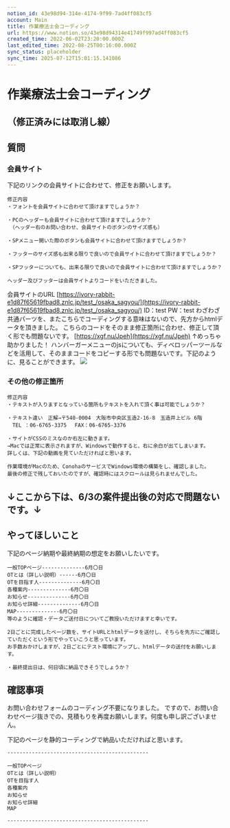 ```yaml
---
notion_id: 43e98d94-314e-4174-9f99-7ad4ff083cf5
account: Main
title: 作業療法士会コーディング
url: https://www.notion.so/43e98d94314e41749f997ad4ff083cf5
created_time: 2022-06-02T23:20:00.000Z
last_edited_time: 2022-08-25T00:16:00.000Z
sync_status: placeholder
sync_time: 2025-07-12T15:01:15.141086
---
```

# 作業療法士会コーディング

## （修正済みには取消し線）
## 質問
### 会員サイト
下記のリンクの会員サイトに合わせて、修正をお願いします。
```plain text
修正内容
・フォントを会員サイトに合わせて頂けますでしょうか？

・PCのヘッダーも会員サイトに合わせて頂けますでしょうか？
　（ヘッダー右のお問い合わせ、会員サイトのボタンのサイズ感も）

・SPメニュー開いた際のボタンも会員サイトに合わせて頂けますでしょうか？

・フッターのサイズ感も出来る限りで良いので会員サイトに合わせて頂けますでしょうか？

・SPフッターについても、出来る限りで良いので会員サイトに合わせて頂けますでしょうか？

ヘッダー及びフッターは会員サイトよりコードをいただきました。
```
会員サイトのURL
[https://ivory-rabbit-e1d87f65619fbad8.znlc.jp/test_/osaka_sagyou/](https://ivory-rabbit-e1d87f65619fbad8.znlc.jp/test_/osaka_sagyou/)
ID：test
PW：test
わざわざ共通パーツを、またこちらでコーディングする意味はないので、先方からhtmlデータを頂きました。
こちらのコードをそのまま修正箇所に合わせ、修正して頂く形でも問題ないです。
[https://xgf.nu/Jpeh](https://xgf.nu/Jpeh)
↑めっちゃ助かりました！
ハンバーガーメニューのjsについても、ディベロッパーツールなどを活用して、そのままコードをコピーする形でも問題ないです。下記のように、見ることができます。
![](https://prod-files-secure.s3.us-west-2.amazonaws.com/736adce6-a3a4-4a64-9f74-d9aa055c96d2/ba7e1f07-bbc3-4cdf-9511-e8dc311caa4b/%E3%82%B9%E3%82%AF%E3%83%AA%E3%83%BC%E3%83%B3%E3%82%B7%E3%83%A7%E3%83%83%E3%83%88_2022-06-03_0.21.10.png?X-Amz-Algorithm=AWS4-HMAC-SHA256&X-Amz-Content-Sha256=UNSIGNED-PAYLOAD&X-Amz-Credential=ASIAZI2LB466VPF3TP6H%2F20250719%2Fus-west-2%2Fs3%2Faws4_request&X-Amz-Date=20250719T051940Z&X-Amz-Expires=3600&X-Amz-Security-Token=IQoJb3JpZ2luX2VjEIT%2F%2F%2F%2F%2F%2F%2F%2F%2F%2FwEaCXVzLXdlc3QtMiJHMEUCIHAZdRhsgIz0KQP4%2BBc1On2bh6tKxJt2j%2BaRA8K8ZgbAAiEAsPPLITaUV3LIbiQ%2F6el1DZZ6g5UoTzBkPhVvndVUiQsqiAQInf%2F%2F%2F%2F%2F%2F%2F%2F%2F%2FARAAGgw2Mzc0MjMxODM4MDUiDMDSttyfXwWn8DGNbyrcA3TIZD8N0qChLUZ0JorGoooYT9dy48v6QEBr6rMy6pmr4gAB0umSEnS9uR7OYBcEv6EOchghZJb%2BsMEI2mhMIwjiiwDGtTvN8hi%2B%2BhkIEaiELv5%2BLb9PYv%2BPhEIaZwgwDRjPPNKxYnSnSg6BM3WQIcGInT6QPBGzr22vRQO4ztBXDjg98qpGgc7tAtKqQRm4kyDXOSdZmeeN8ML0tspnQ9BLUtioLDH8Vc%2FkBNy0Vv3XdM7Vg0Z%2BiF8Rjxmay1FMyHCVb4%2FCfVFIF%2BIQjGaihE2TdNQ2duoqMQlWwcs1Dw7xQidxdwvIDe8NAV4NGWz2dc6Sb7z0DsrOhj9knJ0X4kafClSG0mP4oCWyt7o9KpwvUQ9Lxeniu4q405YEdDKn8zkqjXB77rkMUK1ug991YHByRXdUtRcmjSo1mJ8FWkAdq9p8jrQbOZMIktm%2BimE2ke8HCz%2F2CGtbdzXoKX2GDm3JxQOETS6eY7OScs0OPtMbSnwW%2B5ZEoUxAnWNFFZ6A0DnxXYYTis7001yRTuueLQ%2BIQrV%2FTZyePhombxhtnvuJFhDoNnvIZIUm%2Fyp0e%2BXEv1PuDdORcKwBZfXGNLS8lFS7ZybzTSvCfKP2dq8C7hbMqbNI6%2FZcItKS6jGPMMOr7MMGOqUBWuCSoafuU3VJmxA15mAh3BDCBjR9YS%2BvkzY5Kucja33w2TKYlcozTvvgb%2FbTtOzBtu%2F4%2FX8YoUTATfD5qyBFZZ%2Ft9XxUdVxJfilUqRLugqAS30ac09jfBtVcd0VNu46qD4%2F3WRoO9%2BGxGtGl3nkcM30CxInxaCtIeNlIorzEbLJw6%2BLeaWuO606DWYf49psNzTmFqkoR0dnlb4hp88cTFIwCAyFl&X-Amz-Signature=298b47aadcd265879db1bc820e47eea2084acee4ad381f1948949aa56c17f463&X-Amz-SignedHeaders=host&x-amz-checksum-mode=ENABLED&x-id=GetObject)
### その他の修正箇所
```plain text
修正内容
・テキストが入りますとなっている箇所もテキストを入れて頂く事は可能でしょうか？

・テキスト違い　正解→〒540-0004　大阪市中央区玉造2-16-8　玉造井上ビル 6階
　TEL ：06-6765-3375　 FAX：06-6765-3376

・サイトがCSSのミスなのか右左に動きます。
→Macでは正常に表示されますが、Windowsで動作すると、右に余白が出てしまいます。
詳しくは、下記の動画を見ていただければと思います。

作業環境がMacのため、ConohaのサービスでWindows環境の構築をし、確認しました。
最後の修正で残しておいたのですが、確認時にはスクロールは見られませんでした。
```
## ↓ここから下は、6/3の案件提出後の対応で問題ないです。↓
## やってほしいこと
下記のページ納期や最終納期の想定をお願いしたいです。
```plain text
一般TOPページ--------------6月〇日
OTとは（詳しい説明）------6月〇日
OTを目指す人--------------6月〇日
各種案内--------------6月〇日
お知らせ--------------6月〇日
お知らせ詳細--------------6月〇日
MAP--------------6月〇日
等のように確認・データご送付日についてご教授いただけますと幸いです。

2日ごとに完成したページ数を、サイトURLとhtmlデータを送付し、そちらを先方にご確認していただくという形でやっていこうと思っています。
お手数おかけしますが、2日ごとにテスト環境にアップし、htmlデータの送付をお願いします。

・最終提出日は、何日頃に納品できそうでしょうか？
```
## 確認事項
お問い合わせフォームのコーディング不要になりました。
ですので、お問い合わせページ抜きでの、見積もりを再度お願いします。何度も申し訳ございません。

下記のページを静的コーディングで納品いただければと思います。
```plain text
----------------------------------------------

一般TOPページ
OTとは（詳しい説明）
OTを目指す人
各種案内
お知らせ
お知らせ詳細
MAP

----------------------------------------------
```